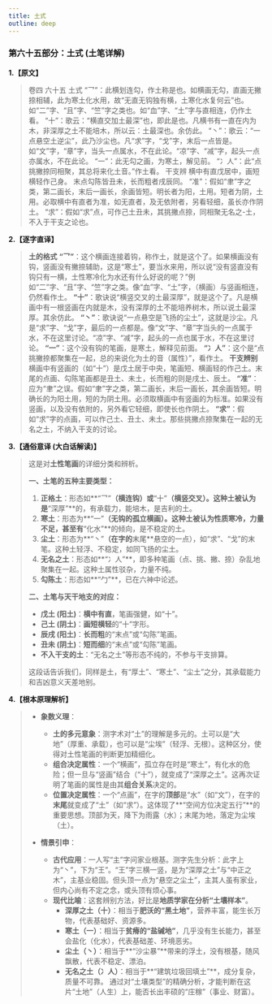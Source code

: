 ```yaml
---
title: 土式
outline: deep
---
```

  
### **第六十五部分：土式 (土笔详解)**

**1.【原文】**
> 卷四 六十五 土式
> “乛”：此横划连勾，作土称是也。如横画无勾，直画无撇捺相辅，此为寒土化水用，故“无直无钩独有横，土寒化水复何云”也。如“二”字、“且”字、“竺”字之类也。如“血”字、“土”字与直相连，仍作土看。
> “十”：歌云：“横直交加土最深”也，即此是也。凡横书有一直在内为木，非深厚之土不能培木，所以云：土最深也。余仿此。
> “丶”：歌云：“一点悬空土逆尘”，此乃沙尘也。凡“求”字，“戈”字，末后一点皆是。如“文”字，“章”字，当头一点属水，不在此论。“凉”字、“减”字，起头一点亦属水，不在此论。
> “一”：此无勾之画，为寒土，解见前。
> “冫人”：此“点挑撇捺同相聚，其总将来化土音。”作土看。
> 干支辨
> 横中有直戊居中，画短横轻作己身。
> 末点勾陈皆丑未，长而粗者戌辰同。
> “准”：假如“聿”字之类，第二画长，末后一画长，余画皆短。明长者为阳，土用。短者为阴，土用。必取横中有直者为准，如无直者，及无依附者，另看轻细，虽长亦作阴土。
> “求”：假如“求”点，可作己土丑未，其挑撇点捺，同相聚无名之-土，不入于干支之论也。

**2.【逐字直译】**
> **土的格式**
> **“乛”**：这个横画连接着钩，称作土，就是这个了。如果横画没有钩，竖画没有撇捺辅助，这是“寒土”，要当水来用，所以说“没有竖直没有钩只有一横，土性寒冷化为水还有什么好说的呢？”例如“二”字、“且”字、“竺”字之类。像“血”字、“土”字，（横画）与竖画相连，仍然看作土。
> **“十”**：歌诀说“横竖交叉的土最深厚”，就是这个了。凡是横画中有一根竖画在内就是木，没有深厚的土不能培养树木，所以说土最深厚。其余仿此。
> **“丶”**：歌诀说“一点悬空是飞扬的尘土”，这就是沙尘。凡是“求”字、“戈”字，最后的一点都是。像“文”字、“章”字当头的一点属于水，不在这里讨论。“凉”字、“减”字，起头的一点也属于水，不在这里讨论。
> **“一”**：这个没有钩的笔画，是寒土，解释见前面。
> **“冫人”**：这个是“点挑撇捺都聚集在一起，总的来说化为土的音（属性）”，看作土。
> **干支辨别**
> 横画中有竖画的（如“十”）是戊土居于中央，笔画短、横画轻的作己土。末尾的点画、勾陈笔画都是丑土、未土，长而粗的则是戌土、辰土。
> **“准”**：应为“聿”之误。假如“聿”字之类，第二画长，末后一画长，其余画皆短。明确长的为阳土用，短的为阴土用。必须取横画中有竖画的为标准。如果没有竖画，以及没有依附的，另外看它轻细，即使长也作阴土。
> **“求”**：假如“求”字的点画，可以作己土、丑土、未土。那些挑撇点捺聚集在一起的无名之土，不纳入干支的讨论。

**3.【通俗意译 (大白话解读)】**
> 这是对**土性笔画**的详细分类和辨析。
> 
> **一、土笔的五种主要类型：**
> 1.  **正格土**：形态如**“乛”**（横连钩）或**“十”**（横竖交叉）。这种土被认为是**“深厚”**的，有承载力，能培木，是吉利的土。
> 2.  **寒土**：形态为**“一”**（无钩的孤立横画）。这种土被认为性质寒冷，力量不足，甚至有**“化水”**的倾向，是不稳定的土。
> 3.  **尘土**：形态为**“丶”**（在字的**末尾**悬空的一点），如“求”、“戈”的末笔。这种土轻浮、不稳定，如同飞扬的尘土。
> 4.  **无名之土**：形态如**“冫人”**，即多种笔画（点、挑、撇、捺）杂乱地聚集在一起。这种土属性驳杂，力量不纯。
> 5.  **勾陈土**：形态如**“勹”**，已在六神中论述。
> 
> **二、土笔与天干地支的对应：**
> *   **戊土 (阳土)**：**横中有直**，笔画强健，如“十”。
> *   **己土 (阴土)**：**画短横轻**的“十”字形。
> *   **辰戌 (阳土)**：**长而粗**的“末点”或“勾陈”笔画。
> *   **丑未 (阴土)**：**短而细**的“末点”或“勾陈”笔画。
> *   **不入干支的土**：“无名之土”等形态不纯的，不参与干支排算。
> 
> 这段话告诉我们，同样是土，有“厚土”、“寒土”、“尘土”之分，其承载能力和吉凶意义天差地别。

**4.【根本原理解析】**
> *   **象数义理**：
>     *   **土的多元意象**：测字术对“土”的理解是多元的。土可以是“大地”（厚重、承载），也可以是“尘埃”（轻浮、无根）。这种区分，使得对土性笔画的判断更加精细化。
>     *   **组合决定属性**：一个“横画”，孤立存在时是“寒土”，有化水的危险；但一旦与“竖画”结合（“十”），就变成了“深厚之土”。这再次证明了笔画的属性是由其**组合关系**决定的。
>     *   **位置决定属性**：一个“点画”，在字的**顶部**是“水”（如“文”），在字的**末尾**就变成了“土”（如“求”）。这体现了**“空间方位决定五行”**的重要思想。顶部为天，降下为雨露（水）；末尾为地，落定为尘埃（土）。
> 
> *   **情景引申**：
>     *   **古代应用**：一人写“主”字问家业根基。测字先生分析：此字上为“丶”，下为“王”。“王”字三横一竖，是为“深厚之土”与“中正之木”，主基业稳固。但头顶一点为“悬空之尘土”，主其人虽有家业，但内心尚有不定之念，或头顶有烦心事。
>     *   **现代比喻**：这套辨别方法，好比是**地质学家在分析“土壤样本”**。
>         *   **深厚之土（十）**：相当于**肥沃的“黑土地”**，营养丰富，能生长万物，代表基础好、资源多。
>         *   **寒土（一）**：相当于**贫瘠的“盐碱地”**，几乎没有生长能力，甚至会盐化（化水），代表基础差、环境恶劣。
>         *   **尘土（丶）**：相当于**“沙尘暴”**带来的浮土，没有根基，随风飘散，代表不稳定、漂泊。
>         *   **无名之土（冫人）**：相当于**“建筑垃圾回填土”**，成分复杂，质量不可靠。
>         通过对“土壤类型”的精确分析，才能判断在这片“土地”（人生）上，能否长出丰硕的“庄稼”（事业、财富）。
